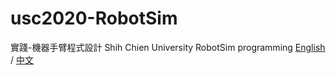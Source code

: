 # usc2020-RobotSim
實踐-機器手臂程式設計
Shih Chien University RobotSim  programming
[English](./en/index) / [中文](./zh-tw/index
)

<!--stackedit_data:
eyJoaXN0b3J5IjpbLTE4MTgzNDcxOTRdfQ==
-->
